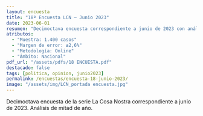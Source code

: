 ```yaml
---
layout: encuesta
title: "18ª Encuesta LCN — Junio 2023"
date: 2023-06-01
resumen: "Decimoctava encuesta correspondiente a junio de 2023 con análisis de mitad de año."
atributos:
  - "Muestra: 1.400 casos"
  - "Margen de error: ±2,6%"
  - "Metodología: Online"
  - "Ámbito: Nacional"
pdf_url: "/assets/pdfs/18 ENCUESTA.pdf"
destacado: false
tags: [politica, opinion, junio2023]
permalink: /encuestas/encuesta-18-junio-2023/
image: "/assets/img/LCN_portada encuesta.jpg"
---
```


Decimoctava encuesta de la serie La Cosa Nostra correspondiente a junio de 2023. Análisis de mitad de año.
